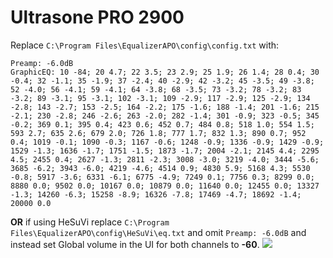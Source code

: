 # Ultrasone PRO 2900
Replace `C:\Program Files\EqualizerAPO\config\config.txt` with:
```
Preamp: -6.0dB
GraphicEQ: 10 -84; 20 4.7; 22 3.5; 23 2.9; 25 1.9; 26 1.4; 28 0.4; 30 -0.4; 32 -1.1; 35 -1.9; 37 -2.4; 40 -2.9; 42 -3.2; 45 -3.5; 49 -3.8; 52 -4.0; 56 -4.1; 59 -4.1; 64 -3.8; 68 -3.5; 73 -3.2; 78 -3.2; 83 -3.2; 89 -3.1; 95 -3.1; 102 -3.1; 109 -2.9; 117 -2.9; 125 -2.9; 134 -2.8; 143 -2.7; 153 -2.5; 164 -2.2; 175 -1.6; 188 -1.4; 201 -1.6; 215 -2.1; 230 -2.8; 246 -2.6; 263 -2.0; 282 -1.4; 301 -0.9; 323 -0.5; 345 -0.2; 369 0.1; 395 0.4; 423 0.6; 452 0.7; 484 0.8; 518 1.0; 554 1.5; 593 2.7; 635 2.6; 679 2.0; 726 1.8; 777 1.7; 832 1.3; 890 0.7; 952 0.4; 1019 -0.1; 1090 -0.3; 1167 -0.6; 1248 -0.9; 1336 -0.9; 1429 -0.9; 1529 -1.3; 1636 -1.7; 1751 -1.5; 1873 -1.7; 2004 -2.1; 2145 4.4; 2295 4.5; 2455 0.4; 2627 -1.3; 2811 -2.3; 3008 -3.0; 3219 -4.0; 3444 -5.6; 3685 -6.2; 3943 -6.0; 4219 -4.6; 4514 0.9; 4830 5.9; 5168 4.3; 5530 -0.8; 5917 -3.6; 6331 -6.1; 6775 -4.9; 7249 0.1; 7756 0.3; 8299 0.0; 8880 0.0; 9502 0.0; 10167 0.0; 10879 0.0; 11640 0.0; 12455 0.0; 13327 -1.3; 14260 -6.3; 15258 -8.9; 16326 -7.8; 17469 -4.7; 18692 -1.4; 20000 0.0
```
**OR** if using HeSuVi replace `C:\Program Files\EqualizerAPO\config\HeSuVi\eq.txt` and omit `Preamp: -6.0dB` and instead set Global volume in the UI for both channels to **-60**.
![](https://raw.githubusercontent.com/jaakkopasanen/AutoEq/master/results/SBAF-Serious/innerfidelity/onear/Ultrasone%20PRO%202900/Ultrasone%20PRO%202900.png)
